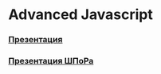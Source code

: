 # Advanced Javascript

### [Презентация](https://kontur-courses.github.io/advanced-js/index.html#/)
### [Презентация ШПоРа](https://kontur-courses.github.io/advanced-js/index-shpora.html#/)